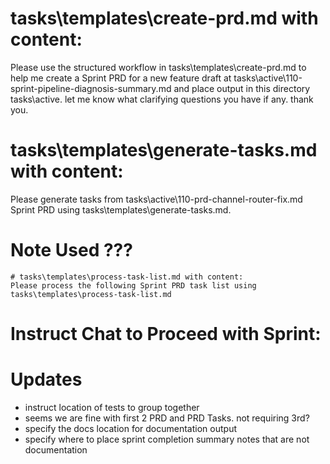 
# tasks\templates\create-prd.md with content:

Please use the structured workflow in tasks\templates\create-prd.md to help me create a Sprint PRD for a new feature draft at tasks\active\110-sprint-pipeline-diagnosis-summary.md and place output in this directory tasks\active\.  let me know what clarifying questions you have if any.  thank you. 


# tasks\templates\generate-tasks.md with content:

Please generate tasks from tasks\active\110-prd-channel-router-fix.md Sprint PRD using tasks\templates\generate-tasks.md.  



# Note Used ???
    # tasks\templates\process-task-list.md with content:
    Please process the following Sprint PRD task list using tasks\templates\process-task-list.md


# Instruct Chat to Proceed with Sprint:



# Updates
- instruct location of tests to group together
- seems we are fine with first 2 PRD and PRD Tasks. not requiring 3rd?
- specify the docs location for documentation output
- specify where to place sprint completion summary notes that are not documentation